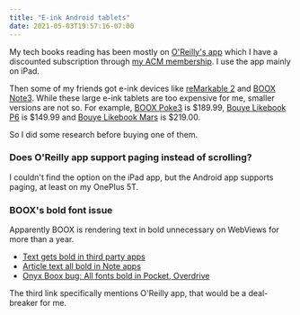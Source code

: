 ```yaml
---
title: "E-ink Android tablets"
date: 2021-05-03T19:57:16-07:00
---
```

My tech books reading has been mostly on [O'Reilly's app](https://www.oreilly.com/) which I have a discounted subscription through [my ACM membership](https://learning.acm.org/e-learning). I use the app mainly on iPad.

Then some of my friends got e-ink devices like [reMarkable 2](https://remarkable.com/) and [BOOX Note3](https://www.boox.com/note3/). While these large e-ink tablets are too expensive for me, smaller versions are not so. For example, [BOOX Poke3](https://www.boox.com/poke3/) is $189.99, [Bouye Likebook P6](https://www.amazon.com/dp/B08VH7Q49D) is $149.99 and [Bouye Likebook Mars](https://www.amazon.com/dp/B07TW1CCCH) is $219.00.

So I did some research before buying one of them.

### Does O'Reilly app support paging instead of scrolling?

I couldn't find the option on the iPad app, but the Android app supports paging, at least on my OnePlus 5T.

### BOOX's bold font issue

Apparently BOOX is rendering text in bold unnecessary on WebViews for more than a year.

* [Text gets bold in third party apps](https://help.boox.com/hc/en-us/community/posts/360061548591-Text-gets-bold-in-third-party-apps-)
* [Article text all bold in Note apps](https://www.reddit.com/r/Onyx_Boox/comments/lappwe/article_text_all_bold_in_note_apps/)
* [Onyx Boox bug: All fonts bold in Pocket, Overdrive](http://bbs.onyx-international.com/t/onyx-boox-bug-all-fonts-bold-in-pocket-overdrive/1933/14)

The third link specifically mentions O'Reilly app, that would be a deal-breaker for me.

